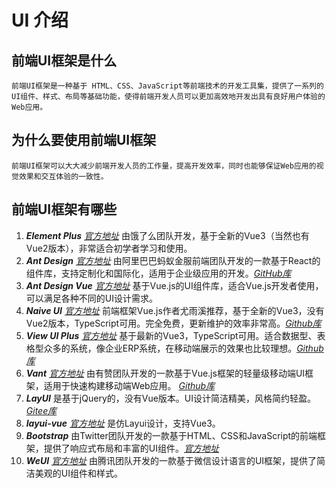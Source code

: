 <!--
 * @Author: xx1czj 306205161@qq.com
 * @Date: 2024-03-25 10:26:37
 * @LastEditors: xx1czj 306205161@qq.com
 * @LastEditTime: 2024-03-25 12:05:48
 * @FilePath: /ReviewNotes/md/UI.md
 * @Description: UI使用情况，及介绍
-->
# UI 介绍

## 前端UI框架是什么
``` description
前端UI框架是一种基于 HTML、CSS、JavaScript等前端技术的开发工具集，提供了一系列的UI组件、样式、布局等基础功能，使得前端开发人员可以更加高效地开发出具有良好用户体验的Web应用。
```

## 为什么要使用前端UI框架
``` description 
前端UI框架可以大大减少前端开发人员的工作量，提高开发效率，同时也能够保证Web应用的视觉效果和交互体验的一致性。
```

## 前端UI框架有哪些
1. ***Element Plus*** *[官方地址](https://element-plus.gitee.io/zh-CN/)* 由饿了么团队开发，基于全新的Vue3（当然也有Vue2版本），非常适合初学者学习和使用。
2. ***Ant Design*** *[官方地址](https://ant.design/index-cn)* 由阿里巴巴蚂蚁金服前端团队开发的一款基于React的组件库，支持定制化和国际化，适用于企业级应用的开发。*[GitHub库](https://github.com/ant-design/ant-design)*
3. ***Ant Design Vue*** *[官方地址](https://github.com/vueComponent/ant-design-vue)* 基于Vue.js的UI组件库，适合Vue.js开发者使用，可以满足各种不同的UI设计需求。
4. ***Naive UI*** *[官方地址](https://www.naiveui.com/zh-CN/os-theme)* 前端框架Vue.js作者尤雨溪推荐，基于全新的Vue3，没有Vue2版本，TypeScript可用。完全免费，更新维护的效率非常高。*[Github库](https://github.com/tusen-ai/naive-ui)*
5. ***View UI Plus*** *[官方地址](https://www.iviewui.com/)* 基于最新的Vue3，TypeScript可用。适合数据型、表格型众多的系统，像企业ERP系统，在移动端展示的效果也比较理想。*[Github库](https://github.com/view-design/ViewUIPlus)* 
6. ***Vant*** *[官方地址](https://vant-contrib.gitee.io/vant/#/zh-CN)* 由有赞团队开发的一款基于Vue.js框架的轻量级移动端UI框架，适用于快速构建移动端Web应用。 *[Github库](https://github.com/youzan/vant)*
7. ***LayUI*** 是基于jQuery的，没有Vue版本。UI设计简洁精美，风格简约轻盈。 *[Gitee库](https://gitee.com/layui/layui)*
8. ***layui-vue*** *[官方地址](http://www.layui-vue.com/zh-CN/index)* 是仿Layui设计，支持Vue3。 
9. ***Bootstrap*** 由Twitter团队开发的一款基于HTML、CSS和JavaScript的前端框架，提供了响应式布局和丰富的UI组件。*[官方地址](https://www.bootcss.com/)*
10. ***WeUI*** *[官方地址](https://weui.io/)* 由腾讯团队开发的一款基于微信设计语言的UI框架，提供了简洁美观的UI组件和样式。